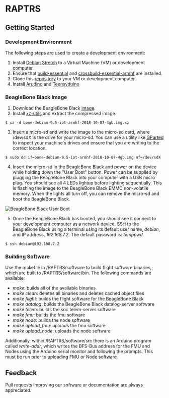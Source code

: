 # RAPTRS

## Getting Started

### Development Environment
The following steps are used to create a development environment:
1. Install [Debian Stretch](https://www.debian.org/) to a Virtual Machine (VM) or development computer.
2. Ensure that [build-essential](https://packages.debian.org/stretch/build-essential) and [crossbuild-essential-armhf](crossbuild-essential-armhf) are installed.
3. Clone this [repository](https://github.com/bolderflight/RAPTRS) to your VM or development computer.
4. Install [Arudino](https://www.arduino.cc/en/Main/Software) and [Teensyduino](https://www.pjrc.com/teensy/td_download.html)

### BeagleBone Black Image
1. Download the BeagleBone Black [image](https://debian.beagleboard.org/images/bone-debian-9.5-iot-armhf-2018-10-07-4gb.img.xz).
2. Install [xz-utils](https://packages.debian.org/stretch/xz-utils) and extract the compressed image.
```
$ xz -d bone-debian-9.5-iot-armhf-2018-10-07-4gb.img.xz
```
3. Insert a micro-sd and write the image to the micro-sd card, where /dev/sdX is the drive for your micro-sd. You can use a utility like [GParted](https://gparted.org/) to inspect your machine's drives and ensure that you are writing to the correct location.
```
$ sudo dd if=bone-debian-9.5-iot-armhf-2018-10-07-4gb.img of=/dev/sdX
```
4. Insert the micro-sd in the BeagleBone Black and power on the device while holding down the "User Boot" button. Power can be supplied by plugging the BeagleBone Black into your computer with a USB micro plug. You should see all 4 LEDs lightup before lighting sequentially. This is flashing the image to the BeagleBone Black EMMC non-volatile memory. When the lights all turn off, you can remove the micro-sd and boot the BeagleBone Black.

![BeagleBone Black User Boot](https://cdn-learn.adafruit.com/assets/assets/000/008/680/small240/beaglebone_BeagleBoneBlack.jpeg)

5. Once the BeagleBone Black has booted, you should see it connect to your development computer as a network device. SSH to the BeagleBone Black using a terminal using its default user name, _debian_, and IP address, _192.168.7.2_. The default password is: _temppwd_.
```
$ ssh debian@192.168.7.2
```

### Building Software
Use the makefile in /RAPTRS/software to build flight software binaries, which are built to /RAPTRS/software/bin. The following commands are available:
   * _make_: builds all of the available binaries
   * _make clean_: deletes all binaries and deletes cached object files
   * _make flight_: builds the flight software for the BeagleBone Black
   * _make datalog_: builds the BeagleBone Black datalog-server software
   * _make telem_: builds the soc telem-server software
   * _make fmu_: builds the fmu software
   * _make node_: builds the node software
   * _make upload_fmu_: uploads the fmu software
   * _make upload_node_: uploads the node software
   
Additionally, within /RAPTRS/software/src there is an Arduino program called _write-addr_, which writes the BFS-Bus address for the FMU and Nodes using the Arduino serial monitor and following the prompts. This must be run prior to uploading FMU or Node software.

## Feedback
Pull requests improving our software or documentation are always appreciated.


